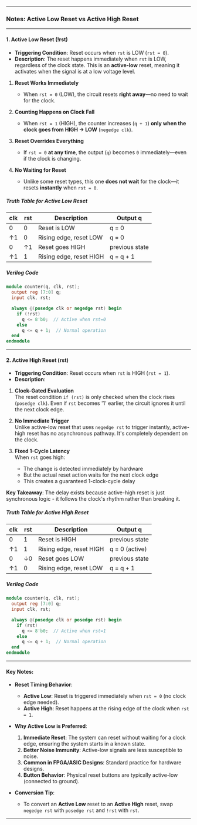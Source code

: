 

---

### **Notes: Active Low Reset vs Active High Reset**

---

#### **1. Active Low Reset (!rst)**

- **Triggering Condition**: Reset occurs when `rst` is LOW (`rst = 0`).
- **Description**: The reset happens immediately when `rst` is LOW, regardless of the clock state. This is an **active-low** reset, meaning it activates when the signal is at a low voltage level.


1. **Reset Works Immediately**  
   - When `rst = 0` (LOW), the circuit resets **right away**—no need to wait for the clock.  

2. **Counting Happens on Clock Fall**  
   - When `rst = 1` (HIGH), the counter increases (`q + 1`) **only when the clock goes from HIGH → LOW** (`negedge clk`).  

3. **Reset Overrides Everything**  
   - If `rst = 0` **at any time**, the output (`q`) becomes `0` immediately—even if the clock is changing.  

4. **No Waiting for Reset**  
   - Unlike some reset types, this one **does not wait** for the clock—it resets **instantly** when `rst = 0`.  



##### **Truth Table for Active Low Reset**
| clk | rst | Description               | Output q       |
|-----|-----|---------------------------|----------------|
| 0   | 0   | Reset is LOW              | q = 0          |
| ↑1  | 0   | Rising edge, reset LOW    | q = 0          |
| 0   | ↑1  | Reset goes HIGH           | previous state |
| ↑1  | 1   | Rising edge, reset HIGH   | q = q + 1      |

##### **Verilog Code**
```verilog
module counter(q, clk, rst);
  output reg [7:0] q;
  input clk, rst;

  always @(posedge clk or negedge rst) begin
    if (!rst)
      q <= 8'b0;  // Active when rst=0
    else
      q <= q + 1;  // Normal operation
  end
endmodule
```

---

#### **2. Active High Reset (rst)**

- **Triggering Condition**: Reset occurs when `rst` is HIGH (`rst = 1`).
- **Description**: 

1. **Clock-Gated Evaluation**  
   The reset condition `if (rst)` is only checked when the clock rises (`posedge clk`). Even if `rst` becomes '1' earlier, the circuit ignores it until the next clock edge.

2. **No Immediate Trigger**  
   Unlike active-low reset that uses `negedge rst` to trigger instantly, active-high reset has no asynchronous pathway. It's completely dependent on the clock.

3. **Fixed 1-Cycle Latency**  
   When `rst` goes high:  
   - The change is detected immediately by hardware  
   - But the actual reset action waits for the next clock edge  
   - This creates a guaranteed 1-clock-cycle delay


  

**Key Takeaway**: The delay exists because active-high reset is just synchronous logic - it follows the clock's rhythm rather than breaking it.

##### **Truth Table for Active High Reset**
| clk | rst | Description               | Output q       |
|-----|-----|---------------------------|----------------|
| 0   | 1   | Reset is HIGH             | previous state |
| ↑1  | 1   | Rising edge, reset HIGH   | q = 0 (active) |
| 0   | ↓0  | Reset goes LOW            | previous state |
| ↑1  | 0   | Rising edge, reset LOW    | q = q + 1      |

##### **Verilog Code**
```verilog
module counter(q, clk, rst);
  output reg [7:0] q;
  input clk, rst;

  always @(posedge clk or posedge rst) begin
    if (rst)
      q <= 8'b0;  // Active when rst=1
    else
      q <= q + 1;  // Normal operation
  end
endmodule
```

---

#### **Key Notes:**

- **Reset Timing Behavior**:
  - **Active Low**: Reset is triggered immediately when `rst = 0` (no clock edge needed).
  - **Active High**: Reset happens at the rising edge of the clock when `rst = 1`.

- **Why Active Low is Preferred**:
  1. **Immediate Reset**: The system can reset without waiting for a clock edge, ensuring the system starts in a known state.
  2. **Better Noise Immunity**: Active-low signals are less susceptible to noise.
  3. **Common in FPGA/ASIC Designs**: Standard practice for hardware designs.
  4. **Button Behavior**: Physical reset buttons are typically active-low (connected to ground).

- **Conversion Tip**: 
  - To convert an **Active Low** reset to an **Active High** reset, swap `negedge rst` with `posedge rst` and `!rst` with `rst`.

---


